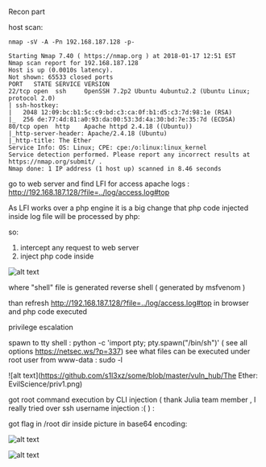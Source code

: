 

Recon part

host scan:

	nmap -sV -A -Pn 192.168.187.128 -p-

	Starting Nmap 7.40 ( https://nmap.org ) at 2018-01-17 12:51 EST
	Nmap scan report for 192.168.187.128
	Host is up (0.0010s latency).
	Not shown: 65533 closed ports
	PORT   STATE SERVICE VERSION
	22/tcp open  ssh     OpenSSH 7.2p2 Ubuntu 4ubuntu2.2 (Ubuntu Linux; protocol 2.0)
	| ssh-hostkey: 
	|   2048 12:09:bc:b1:5c:c9:bd:c3:ca:0f:b1:d5:c3:7d:98:1e (RSA)
	|_  256 de:77:4d:81:a0:93:da:00:53:3d:4a:30:bd:7e:35:7d (ECDSA)
	80/tcp open  http    Apache httpd 2.4.18 ((Ubuntu))
	|_http-server-header: Apache/2.4.18 (Ubuntu)
	|_http-title: The Ether
	Service Info: OS: Linux; CPE: cpe:/o:linux:linux_kernel
	Service detection performed. Please report any incorrect results at https://nmap.org/submit/ .
	Nmap done: 1 IP address (1 host up) scanned in 8.46 seconds



go to web server and find LFI for access apache logs : http://192.168.187.128/?file=../log/access.log#top

As LFI works over a php engine it is a big change that php code injected inside log file will be processed by php:

so:
1. intercept any request to web server
2. inject php code inside


![alt text](https://github.com/s1l3xz/some/tree/master/vuln_hub/The%20Ether:%20EvilScience/inject.jpg)


where "shell" file is generated reverse shell ( generated by msfvenom )




than refresh http://192.168.187.128/?file=../log/access.log#top in browser and php code executed


privilege escalation

spawn to tty shell : python -c 'import pty; pty.spawn("/bin/sh")'    ( see all options https://netsec.ws/?p=337)
see what files can be executed under root user from www-data : sudo -l

![alt text](https://github.com/s1l3xz/some/blob/master/vuln_hub/The Ether: EvilScience/priv1.png)


got root command execution by CLI injection ( thank Julia team member , I really tried over ssh username injection :(   ) : 


got flag in /root dir inside picture in base64 encoding:

![alt text](https://github.com/s1l3xz/some/tree/master/vuln_hub/The%20Ether:%20EvilScience/flag1.png)


![alt text](https://github.com/s1l3xz/some/tree/master/vuln_hub/The%20Ether:%20EvilScience/flag2.png)

